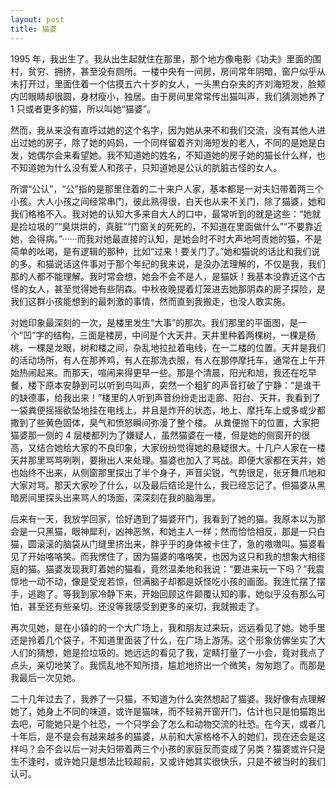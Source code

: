 ```yaml
---
layout: post
title: 猫婆
---
```


1995 年，我出生了。我从出生起就住在那里，那个地方像电影《功夫》里面的围村，贫穷、拥挤，甚至没有厕所。一楼中央有一间房，房间常年阴暗，窗户似乎从未打开过，里面住着一个估摸五六十岁的女人，一头黒白杂夹的齐刘海短发，脸颊内凹眼睛却很圆，身材瘦小，独居。由于房间里常常传出猫叫声，我们猜测她养了 1 只或者更多的猫，所以叫她“猫婆”。

然而，我从来没有直呼过她的这个名字，因为她从来不和我们交流，没有其他人进出过她的房子，除了她的妈妈，一个同样留着齐刘海短发的老人，不同的是她是白发，她偶尔会来看望她。我不知道她的姓名，不知道她的房子她的猫长什么样，也不知道她为什么没有爱人和孩子，只知道她是公认的肮脏古怪的女人。

所谓“公认”，“公”指的是那里住着的二十来户人家，基本都是一对夫妇带着两三个小孩。大人小孩之间经常串门，彼此熟得很，白天也从来不关门，除了猫婆，她和我们格格不入。我对她的认知大多来自大人的口中，最常听到的就是这些：“她就是捡垃圾的”“臭烘烘的，真脏”“门窗关的死死的，不知道在里面做什么”“不要靠近她，会得病。”······而我对她最直接的认知，是她会时不时大声地呵责她的猫，不是简单的吆喝，是有逻辑的那种，比如“过来！要关门了。”她和猫说的话比和我们说的多。和猫说话这件事对于那个年纪的我来说，是没办法理解的，不仅是我，我们那的人都不能理解。我时常会想，她会不会不是人，是猫妖！我基本没靠近这个古怪的女人，甚至觉得她有些阴森。中秋夜晚提着灯笼进去她那阴森的房子探险，是我们这群小孩能想到的最刺激的事情，然而直到我搬走，也没人敢实施。

对她印象最深刻的一次，是楼里发生“大事”的那次。我们那里的平面图，是一个“凹”字的结构，三面是楼房，中间是个大天井。天井里种着两棵树，一棵是杨桃，一棵是龙眼，树和楼之间，杂乱地拉扯着电线，在一二楼的位置。天井是我们的活动场所，有人在那养鸡，有人在那洗衣服，有人在那停摩托车，通常在上午开始热闹起来。而那天，喧闹来得更早一些。那是个清晨，阳光和旭，我还在吃早餐，楼下原本安静到可以听到鸟叫声，突然一个粗犷的声音打破了宁静：“是谁干的缺德事，给我出来！”楼里的人听到声音纷纷走出走廊、阳台、天井，我看到了一袋粪便摇摇欲坠地挂在电线上，并且是炸开的状态，地上、摩托车上或多或少都撒到了些黄色固体，臭气和愤怒瞬间弥漫了整个楼。
从粪便抛下的位置，大家把猫婆那一侧的 4 层楼都列为了嫌疑人，虽然猫婆在一楼，但是她的侧窗开的很高，又结合她给大家的不良印象，大家纷纷觉得她的悬疑很大。十几户人家在一楼天井那里骂骂咧咧，要揪出人来处理。猫婆也加入了骂战。即便大家都在天井，她也始终不出来，从侧窗那里探出了半个身子，声音尖锐，气势很足，张牙舞爪地和大家对骂。那天大家吵了什么，以及最后结论是什么，我已经忘记了。但猫婆从黑暗房间里探头出来骂人的场面，深深刻在我的脑海里。

后来有一天，我放学回家，恰好遇到了猫婆开门，我看到了她的猫。我原本以为那会是一只黑猫，眼神犀利，凶神恶煞，和她主人一样；然而恰恰相反，那是一只白猫，圆滚滚的脑袋从门缝里挤出来，胖乎乎的身体被卡住了，急的嗷嗷叫。猫婆看见了开始咯咯笑。而我愣住了，因为猫婆的咯咯笑，也因为这只和我的想象大相径庭的猫。猫婆发现我盯着她的猫看，竟然温柔地和我说：“要进来玩一下吗？”我震惊地一动不动，像是受宠若惊，但满脑子却都是妖怪吃小孩的画面。我连忙摆了摆手，逃跑了。等我到家冷静下来，开始回顾这件颠覆认知的事，她似乎没有那么可怕，甚至还有些亲切。还没等我感受到更多的亲切，我就搬走了。

再次见她，是在小镇的的一个大广场上，我和朋友过来玩，远远看见了她。她手里还是拎着几个袋子，不知道里面装了什么，在广场上游荡。这个形象仿佛坐实了大人们的猜想，她是捡垃圾的。她远远的看见了我，定睛打量了一小会，竟对我点了点头，亲切地笑了。我慌乱地不知所措，尴尬地挤出一个微笑，匆匆跑了。而那是我最后一次见她。

二十几年过去了，我养了一只猫，不知道为什么突然想起了猫婆。我好像有点理解她了，她身上不同的味道，或许是猫味，而不轻易开窗开门，估计也只是怕猫跑出去吧，可能她只是个社恐，一个只学会了怎么和动物交流的社恐。在今天，或者几十年后，是不是会有越来越多的猫婆，从前和大家格格不入的她们，现在还会是这样吗？会不会以后一对夫妇带着两三个小孩的家庭反而变成了另类？猫婆或许只是生不逢时，或许她只是想法比较超前，又或许她其实很快乐，只是不被当时的我们认可。
